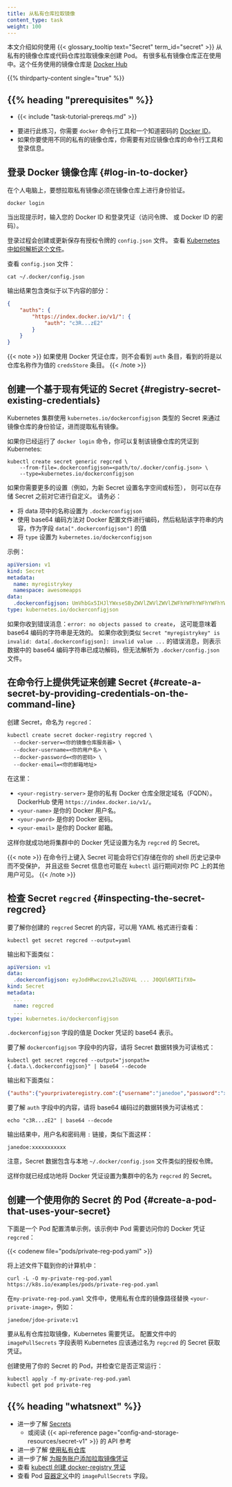 ```yaml
---
title: 从私有仓库拉取镜像
content_type: task
weight: 100
---
```


<!--
title: Pull an Image from a Private Registry
content_type: task
weight: 100
-->

<!-- overview -->

<!--
This page shows how to create a Pod that uses a
{{< glossary_tooltip text="Secret" term_id="secret" >}} to pull an image 
from a private container image registry or repository. There are many private 
registries in use. This task uses [Docker Hub](https://www.docker.com/products/docker-hub)
-->
本文介绍如何使用 {{< glossary_tooltip text="Secret" term_id="secret" >}} 
从私有的镜像仓库或代码仓库拉取镜像来创建 Pod。
有很多私有镜像仓库正在使用中。这个任务使用的镜像仓库是
[Docker Hub](https://www.docker.com/products/docker-hub)

{{% thirdparty-content single="true" %}}

## {{% heading "prerequisites" %}}

* {{< include "task-tutorial-prereqs.md" >}}

<!--
* To do this exercise, you need the `docker` command line tool, and a
  [Docker ID](https://docs.docker.com/docker-id/) for which you know the password.
* If you are using a different private container registry, you need the command 
  line tool for that registry and any login information for the registry. 
-->

* 要进行此练习，你需要 `docker` 命令行工具和一个知道密码的 
[Docker ID](https://docs.docker.com/docker-id/)。
* 如果你要使用不同的私有的镜像仓库，你需要有对应镜像仓库的命令行工具和登录信息。

<!-- steps -->

<!--
## Log in to Docker

On your laptop, you must authenticate with a registry in order to pull a private image:
-->
## 登录 Docker 镜像仓库  {#log-in-to-docker}

在个人电脑上，要想拉取私有镜像必须在镜像仓库上进行身份验证。

```shell
docker login
```

<!--
When prompted, enter your Docker ID, and then the credential you want to use (access token,
or the password for your Docker ID).

The login process creates or updates a `config.json` file that holds an authorization token. Review [how Kubernetes interprets this file](/docs/concepts/containers/images#config-json). 

View the `config.json` file:
-->
当出现提示时，输入您的 Docker ID 和登录凭证（访问令牌、
或 Docker ID 的密码）。

登录过程会创建或更新保存有授权令牌的 `config.json` 文件。
查看 [Kubernetes 中如何解析这个文件](/zh-cn/docs/concepts/containers/images#config-json)。

查看 `config.json` 文件：

```shell
cat ~/.docker/config.json
```

<!--
The output contains a section similar to this:
-->
输出结果包含类似于以下内容的部分：

```json
{
    "auths": {
        "https://index.docker.io/v1/": {
            "auth": "c3R...zE2"
        }
    }
}
```

<!--
If you use a Docker credentials store, you won't see that `auth` entry but a `credsStore` entry with the name of the store as value.
-->
{{< note >}}
如果使用 Docker 凭证仓库，则不会看到 `auth` 条目，看到的将是以仓库名称作为值的 `credsStore` 条目。
{{< /note >}}

<!--
## Create a Secret based on existing credentials {#registry-secret-existing-credentials}

A Kubernetes cluster uses the Secret of `kubernetes.io/dockerconfigjson` type to authenticate with
a container registry to pull a private image.

If you already ran `docker login`, you can copy
that credential into Kubernetes:
-->
## 创建一个基于现有凭证的 Secret  {#registry-secret-existing-credentials}

Kubernetes 集群使用 `kubernetes.io/dockerconfigjson` 类型的
Secret 来通过镜像仓库的身份验证，进而提取私有镜像。

如果你已经运行了 `docker login` 命令，你可以复制该镜像仓库的凭证到 Kubernetes:

```shell
kubectl create secret generic regcred \
    --from-file=.dockerconfigjson=<path/to/.docker/config.json> \
    --type=kubernetes.io/dockerconfigjson
```

<!--
If you need more control (for example, to set a namespace or a label on the new
secret) then you can customise the Secret before storing it.
Be sure to:

- set the name of the data item to `.dockerconfigjson`
- base64 encode the Docker configuration file and then paste that string, unbroken
  as the value for field `data[".dockerconfigjson"]`
- set `type` to `kubernetes.io/dockerconfigjson`

Example:
-->
如果你需要更多的设置（例如，为新 Secret 设置名字空间或标签），
则可以在存储 Secret 之前对它进行自定义。
请务必：

- 将 data 项中的名称设置为 `.dockerconfigjson`
- 使用 base64 编码方法对 Docker 配置文件进行编码，然后粘贴该字符串的内容，作为字段
  `data[".dockerconfigjson"]` 的值
- 将 `type` 设置为 `kubernetes.io/dockerconfigjson`

示例：

```yaml
apiVersion: v1
kind: Secret
metadata:
  name: myregistrykey
  namespace: awesomeapps
data:
  .dockerconfigjson: UmVhbGx5IHJlYWxseSByZWVlZWVlZWVlZWFhYWFhYWFhYWFhYWFhYWFhYWFhYWFhYWFhYWxsbGxsbGxsbGxsbGxsbGxsbGxsbGxsbGxsbGxsbGx5eXl5eXl5eXl5eXl5eXl5eXl5eSBsbGxsbGxsbGxsbGxsbG9vb29vb29vb29vb29vb29vb29vb29vb29vb25ubm5ubm5ubm5ubm5ubm5ubm5ubm5ubmdnZ2dnZ2dnZ2dnZ2dnZ2dnZ2cgYXV0aCBrZXlzCg==
type: kubernetes.io/dockerconfigjson
```

<!--
If you get the error message `error: no objects passed to create`, it may mean the base64 encoded string is invalid.
If you get an error message like `Secret "myregistrykey" is invalid: data[.dockerconfigjson]: invalid value ...`, it means
the base64 encoded string in the data was successfully decoded, but could not be parsed as a `.docker/config.json` file.
-->
如果你收到错误消息：`error: no objects passed to create`，
这可能意味着 base64 编码的字符串是无效的。 如果你收到类似
`Secret "myregistrykey" is invalid: data[.dockerconfigjson]: invalid value ...`
的错误消息，则表示数据中的 base64 编码字符串已成功解码，但无法解析为 `.docker/config.json` 文件。

<!--
## Create a Secret by providing credentials on the command line

Create this Secret, naming it `regcred`:
-->
## 在命令行上提供凭证来创建 Secret  {#create-a-secret-by-providing-credentials-on-the-command-line}

创建 Secret，命名为 `regcred`：

<!--
kubectl create secret docker-registry regcred --docker-server=<your-registry-server> --docker-username=<your-name> --docker-password=<your-pword> --docker-email=<your-email>
-->
```shell
kubectl create secret docker-registry regcred \
  --docker-server=<你的镜像仓库服务器> \
  --docker-username=<你的用户名> \
  --docker-password=<你的密码> \
  --docker-email=<你的邮箱地址>
```

<!--
where:

* `<your-registry-server>` is your Private Docker Registry FQDN.
  Use `https://index.docker.io/v1/` for DockerHub.
* `<your-name>` is your Docker username.
* `<your-pword>` is your Docker password.
* `<your-email>` is your Docker email.

You have successfully set your Docker credentials in the cluster as a Secret called `regcred`.
-->
在这里：

* `<your-registry-server>` 是你的私有 Docker 仓库全限定域名（FQDN）。
  DockerHub 使用 `https://index.docker.io/v1/`。
* `<your-name>` 是你的 Docker 用户名。
* `<your-pword>` 是你的 Docker 密码。
* `<your-email>` 是你的 Docker 邮箱。

这样你就成功地将集群中的 Docker 凭证设置为名为 `regcred` 的 Secret。

<!--
Typing secrets on the command line may store them in your shell history unprotected, and
those secrets might also be visible to other users on your PC during the time that
`kubectl` is running.
-->
{{< note >}}
在命令行上键入 Secret 可能会将它们存储在你的 shell 历史记录中而不受保护，
并且这些 Secret 信息也可能在 `kubectl` 运行期间对你 PC 上的其他用户可见。
{{< /note >}}

<!--
## Inspecting the Secret `regcred`

To understand the contents of the `regcred` Secret you created, start by viewing the Secret in YAML format:
-->
## 检查 Secret `regcred`  {#inspecting-the-secret-regcred}

要了解你创建的 `regcred` Secret 的内容，可以用 YAML 格式进行查看：

```shell
kubectl get secret regcred --output=yaml
```

<!-- The output is similar to this: -->
输出和下面类似：

```yaml
apiVersion: v1
data:
  .dockerconfigjson: eyJodHRwczovL2luZGV4L ... J0QUl6RTIifX0=
kind: Secret
metadata:
  ...
  name: regcred
  ...
type: kubernetes.io/dockerconfigjson
```

<!--
The value of the `.dockerconfigjson` field is a base64 representation of your Docker credentials.

To understand what is in the `.dockerconfigjson` field, convert the secret data to a
readable format:
-->
`.dockerconfigjson` 字段的值是 Docker 凭证的 base64 表示。

要了解 `dockerconfigjson` 字段中的内容，请将 Secret 数据转换为可读格式：

```shell
kubectl get secret regcred --output="jsonpath={.data.\.dockerconfigjson}" | base64 --decode
```

<!-- The output is similar to this: -->
输出和下面类似：

```json
{"auths":{"yourprivateregistry.com":{"username":"janedoe","password":"xxxxxxxxxxx","email":"jdoe@example.com","auth":"c3R...zE2"}}}
```

<!--
To understand what is in the `auth` field, convert the base64-encoded data to a readable format:
-->
要了解 `auth` 字段中的内容，请将 base64 编码过的数据转换为可读格式：

```shell
echo "c3R...zE2" | base64 --decode
```

<!--
The output, username and password concatenated with a `:`, is similar to this:
-->
输出结果中，用户名和密码用 `:` 链接，类似下面这样：

```none
janedoe:xxxxxxxxxxx
```

<!--
Notice that the Secret data contains the authorization token similar to your local `~/.docker/config.json` file.

You have successfully set your Docker credentials as a Secret called `regcred` in the cluster.
-->
注意，Secret 数据包含与本地 `~/.docker/config.json` 文件类似的授权令牌。

这样你就已经成功地将 Docker 凭证设置为集群中的名为 `regcred` 的 Secret。

<!--
## Create a Pod that uses your Secret

Here is a manifest for an example Pod that needs access to your Docker credentials in `regcred`:
-->
## 创建一个使用你的 Secret 的 Pod  {#create-a-pod-that-uses-your-secret}

下面是一个 Pod 配置清单示例，该示例中 Pod 需要访问你的 Docker 凭证 `regcred`：

{{< codenew file="pods/private-reg-pod.yaml" >}}

<!-- 
Download the above file onto your computer:
-->

将上述文件下载到你的计算机中：

```shell
curl -L -O my-private-reg-pod.yaml https://k8s.io/examples/pods/private-reg-pod.yaml
```

<!--
In file `my-private-reg-pod.yaml`, replace `<your-private-image>` with the path to an image in a private registry such as:
-->
在`my-private-reg-pod.yaml` 文件中，使用私有仓库的镜像路径替换 `<your-private-image>`，例如：

```none
janedoe/jdoe-private:v1
```

<!--
To pull the image from the private registry, Kubernetes needs credentials.
The `imagePullSecrets` field in the configuration file specifies that
Kubernetes should get the credentials from a Secret named `regcred`.

Create a Pod that uses your Secret, and verify that the Pod is running:
-->
要从私有仓库拉取镜像，Kubernetes 需要凭证。
配置文件中的 `imagePullSecrets` 字段表明 Kubernetes 应该通过名为 `regcred` 的 Secret 获取凭证。

创建使用了你的 Secret 的 Pod，并检查它是否正常运行：

```shell
kubectl apply -f my-private-reg-pod.yaml
kubectl get pod private-reg
```

## {{% heading "whatsnext" %}}

<!--
* Learn more about [Secrets](/docs/concepts/configuration/secret/)
  * or read the API reference for {{< api-reference page="config-and-storage-resources/secret-v1" >}}
* Learn more about [using a private registry](/docs/concepts/containers/images/#using-a-private-registry).
* Learn more about [adding image pull secrets to a service account](/docs/tasks/configure-pod-container/configure-service-account/#add-imagepullsecrets-to-a-service-account).
* See [kubectl create secret docker-registry](/docs/reference/generated/kubectl/kubectl-commands/#-em-secret-docker-registry-em-).
* See the `imagePullSecrets` field within the [container definitions](/docs/reference/kubernetes-api/workload-resources/pod-v1/#containers) of a Pod
-->

* 进一步了解 [Secrets](/zh-cn/docs/concepts/configuration/secret/)
  * 或阅读 {{< api-reference page="config-and-storage-resources/secret-v1" >}} 的 API 参考
* 进一步了解 [使用私有仓库](/zh-cn/docs/concepts/containers/images/#using-a-private-registry)
* 进一步了解 [为服务账户添加拉取镜像凭证](/zh-cn/docs/tasks/configure-pod-container/configure-service-account/#add-imagepullsecrets-to-a-service-account)
* 查看 [kubectl 创建 docker-registry 凭证](/docs/reference/generated/kubectl/kubectl-commands/#-em-secret-docker-registry-em-)
* 查看 Pod [容器定义](/docs/reference/kubernetes-api/workload-resources/pod-v1/#containers)中的 `imagePullSecrets` 字段。
